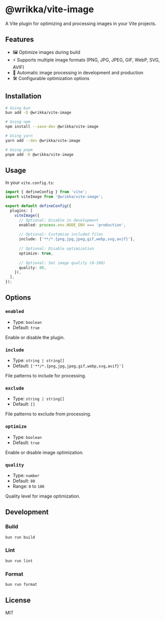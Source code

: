 # @wrikka/vite-image

A Vite plugin for optimizing and processing images in your Vite projects.

## Features

- 🖼️ Optimize images during build
- ⚡ Supports multiple image formats (PNG, JPG, JPEG, GIF, WebP, SVG, AVIF)
- 🔄 Automatic image processing in development and production
- 🛠️ Configurable optimization options

## Installation

```bash
# Using bun
bun add -D @wrikka/vite-image

# Using npm
npm install --save-dev @wrikka/vite-image

# Using yarn
yarn add --dev @wrikka/vite-image

# Using pnpm
pnpm add -D @wrikka/vite-image
```

## Usage

In your `vite.config.ts`:

```typescript
import { defineConfig } from 'vite';
import viteImage from '@wrikka/vite-image';

export default defineConfig({
  plugins: [
    viteImage({
      // Optional: Disable in development
      enabled: process.env.NODE_ENV === 'production',
      
      // Optional: Customize included files
      include: ['**/*.{png,jpg,jpeg,gif,webp,svg,avif}'],
      
      // Optional: Disable optimization
      optimize: true,
      
      // Optional: Set image quality (0-100)
      quality: 80,
    }),
  ],
});
```

## Options

### `enabled`
- Type: `boolean`
- Default: `true`

Enable or disable the plugin.

### `include`
- Type: `string | string[]`
- Default: `['**/*.{png,jpg,jpeg,gif,webp,svg,avif}']`

File patterns to include for processing.

### `exclude`
- Type: `string | string[]`
- Default: `[]`

File patterns to exclude from processing.

### `optimize`
- Type: `boolean`
- Default: `true`


Enable or disable image optimization.

### `quality`
- Type: `number`
- Default: `80`
- Range: `0` to `100`

Quality level for image optimization.

## Development

### Build

```bash
bun run build
```

### Lint

```bash
bun run lint
```

### Format

```bash
bun run format
```

## License

MIT
